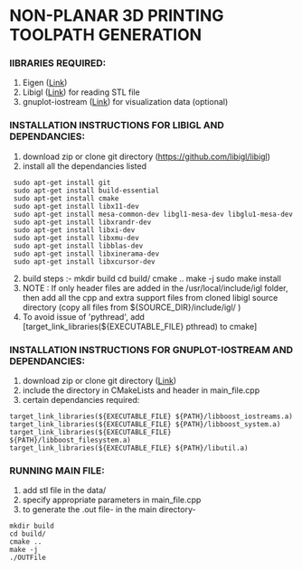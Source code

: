 # NON-PLANAR 3D PRINTING TOOLPATH GENERATION

### lIBRARIES REQUIRED:
1. Eigen ([Link](http://eigen.tuxfamily.org/index.php?title=Main_Page))
2. Libigl ([Link](https://github.com/libigl/libigl)) for reading STL file
3. gnuplot-iostream ([Link](https://github.com/dstahlke/gnuplot-iostream)) for visualization data (optional)

### INSTALLATION INSTRUCTIONS FOR LIBIGL AND DEPENDANCIES:

1. download zip or clone git directory (https://github.com/libigl/libigl)
2. install all the dependancies listed 

```
 sudo apt-get install git
 sudo apt-get install build-essential
 sudo apt-get install cmake
 sudo apt-get install libx11-dev
 sudo apt-get install mesa-common-dev libgl1-mesa-dev libglu1-mesa-dev
 sudo apt-get install libxrandr-dev
 sudo apt-get install libxi-dev
 sudo apt-get install libxmu-dev
 sudo apt-get install libblas-dev
 sudo apt-get install libxinerama-dev
 sudo apt-get install libxcursor-dev
```

2. build steps :-	mkdir build
			cd build/
			cmake ..
			make -j 
			sudo make install
3. NOTE : If only header files are added in the /usr/local/include/igl folder, then add all the cpp and extra support files from cloned libigl source directory (copy all files from ${SOURCE_DIR}/include/igl/ )
4. To avoid issue of 'pythread', add [target_link_libraries(${EXECUTABLE_FILE} pthread) to cmake]

### INSTALLATION INSTRUCTIONS FOR GNUPLOT-IOSTREAM AND DEPENDANCIES:

1. download zip or clone git directory ([Link](https://github.com/dstahlke/gnuplot-iostream))
2. include the directory in CMakeLists and header in main_file.cpp
3. certain dependancies required:
```
target_link_libraries(${EXECUTABLE_FILE} ${PATH}/libboost_iostreams.a)
target_link_libraries(${EXECUTABLE_FILE} ${PATH}/libboost_system.a)
target_link_libraries(${EXECUTABLE_FILE} ${PATH}/libboost_filesystem.a)
target_link_libraries(${EXECUTABLE_FILE} ${PATH}/libutil.a)
```
### RUNNING MAIN FILE:

1. add stl file in the data/
2. specify appropriate parameters in main_file.cpp
3. to generate the .out file-
   in the main directory-
```
mkdir build
cd build/
cmake ..
make -j
./OUTFile
```

 
